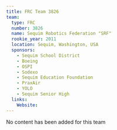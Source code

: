 ```yaml
---
title: FRC Team 3826
team:
  type: FRC
  number: 3826
  name: Sequim Robotics Federation "SRF" 
  rookie_year: 2011
  location: Sequim, Washington, USA
  sponsors:
    - Sequim School District
    - Boeing
    - OSPI
    - Sodexo
    - Sequim Education Foundation
    - PraxAir
    - YOLO
    - Sequim Senior High
  links:
    Website: 
---
```

No content has been added for this team